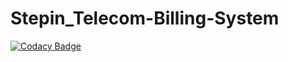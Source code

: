 # Stepin_Telecom-Billing-System

[![Codacy Badge](https://api.codacy.com/project/badge/Grade/a3bd54305e36438b9d549668d66abed7)](https://app.codacy.com/gh/monisrivalli/Stepin_Telecom-Billing-System?utm_source=github.com&utm_medium=referral&utm_content=monisrivalli/Stepin_Telecom-Billing-System&utm_campaign=Badge_Grade_Settings)
